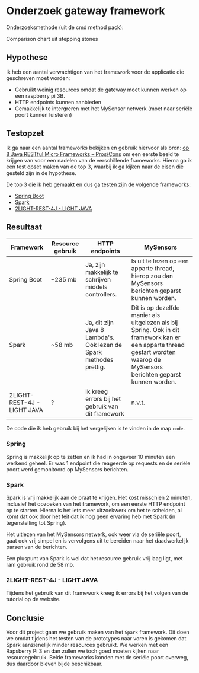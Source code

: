 # Onderzoek gateway framework
Onderzoeksmethode (uit de cmd method pack):

Comparison chart uit stepping stones

## Hypothese  

Ik heb een aantal verwachtigen van het framework voor de applicatie die geschreven moet worden:

- Gebruikt weinig resources omdat de gateway moet kunnen werken op een raspberry pi 3B.  
- HTTP endpoints kunnen aanbieden
- Gemakkelijk te intergreren met het MySensor netwerk (moet naar seriële poort kunnen luisteren)

## Testopzet
Ik ga naar een aantal frameworks bekijken en gebruik hiervoor als bron: [op 8 Java RESTful Micro Frameworks – Pros/Cons](https://www.gajotres.net/best-available-java-restful-micro-frameworks/) om een eerste beeld te krijgen van voor een nadelen van de verschillende frameworks. Hierna ga ik een test opset maken van de top 3, waarbij ik ga kijken naar de eisen die gesteld zijn in de hypothese.

De top 3 die ik heb gemaakt en dus ga testen zijn de volgende frameworks:

- [Spring Boot](https://projects.spring.io/spring-boot/)
- [Spark](http://sparkjava.com/)
- [2LIGHT-REST-4J - LIGHT JAVA](https://networknt.github.io/light-rest-4j/)
 
## Resultaat

| Framework | Resource gebruik | HTTP endpoints | MySensors |
|-----------------------------|------------------|--------------------------------------------------------------------|------------------------------------------------------------------------------------------------------------------------------------------------------------------------------|
| Spring Boot | ~235 mb | Ja, zijn makkelijk te schrijven middels controllers. | Is uit te lezen op een apparte thread, hierop zou dan MySensors berichten geparst kunnen worden. |
| Spark | ~58 mb | Ja, dit zijn Java 8 Lambda's. Ook lezen de Spark methodes prettig. | Dit is op dezelfde manier als uitgelezen als bij Spring. Ook in dit framework kan er een apparte thread gestart wordten waarop de MySensors berichten geparst kunnen worden. |
| 2LIGHT-REST-4J - LIGHT JAVA | ? | Ik kreeg errors bij het gebruik van dit framework | n.v.t. |

De code die ik heb gebruik bij het vergelijken is te vinden in de map `code`.

### Spring
Spring is makkelijk op te zetten en ik had in ongeveer 10 minuten een werkend geheel. Er was 1 endpoint die reageerde op requests en de seriële poort werd gemonitoord op MySensors berichten.

### Spark
Spark is vrij makkelijk aan de praat te krijgen. Het kost misschien 2 minuten, inclusief het opzoeken van het framework, om een eerste HTTP endpoint op te starten. Hierna is het iets meer uitzoekwerk om het te scheiden, al komt dat ook door het feit dat ik nog geen ervaring heb met Spark (in tegenstelling tot Spring).

Het uitlezen van het MySensors netwerk, ook weer via de seriële poort, gaat ook vrij simpel en is vervolgens uit te bereiden naar het daadwerkelijk parsen van de berichten.

Een pluspunt van Spark is wel dat het resource gebruik vrij laag ligt, met ram gebruik rond de 58 mb.

### 2LIGHT-REST-4J - LIGHT JAVA
Tijdens het gebruik van dit framework kreeg ik errors bij het volgen van de tutorial op de website.

## Conclusie
Voor dit project gaan we gebruik maken van het `Spark` framework. Dit doen we omdat tijdens het testen van de prototypes naar voren is gekomen dat Spark aanzienelijk minder resources gebruikt. We werken met een Rapsberry Pi 3 en dan zullen we toch goed moeten kijken naar resourcegebruik. Beide frameworks konden met de seriële poort overweg, dus daardoor bleven bijde beschikbaar.
